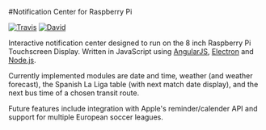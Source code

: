 #Notification Center for Raspberry Pi

<a href="https://travis-ci.org/callumdmay/pi-notification-app"><img src="https://travis-ci.org/callumdmay/pi-notification-app.svg" alt="Travis"></a>
<a href="https://david-dm.org/callumdmay/pi-notification-app"><img src="https://david-dm.org/callumdmay/pi-notification-app.svg" alt="David"></a>

Interactive notification center designed to run on the 8 inch Raspberry Pi Touchscreen Display. Written in JavaScript using [AngularJS](https://angularjs.org/), [Electron](http://electron.atom.io/) and [Node.js](https://nodejs.org/en/).

Currently implemented modules are date and time, weather (and weather forecast), the Spanish La Liga table (with next match date display), and the next bus time of a chosen transit route. 

Future features include integration with Apple's reminder/calender API and support for multiple European soccer leagues.


